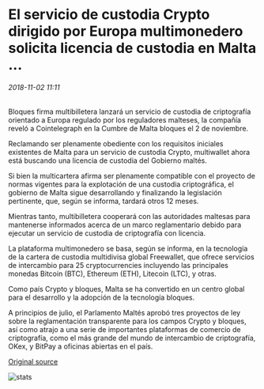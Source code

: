 # El servicio de custodia Crypto dirigido por Europa multimonedero solicita licencia de custodia en Malta ...

###### 2018-11-02 11:11

Bloques firma multibilletera lanzará un servicio de custodia de criptografía orientado a Europa regulado por los reguladores malteses, la compañía reveló a Cointelegraph en la Cumbre de Malta bloques el 2 de noviembre.

Reclamando ser plenamente obediente con los requisitos iniciales existentes de Malta para un servicio de custodia Crypto, multiwallet ahora está buscando una licencia de custodia del Gobierno maltés.

Si bien la multicartera afirma ser plenamente compatible con el proyecto de normas vigentes para la explotación de una custodia criptográfica, el gobierno de Malta sigue desarrollando y finalizando la legislación pertinente, que, según se informa, tardará otros 12 meses.

Mientras tanto, multibilletera cooperará con las autoridades maltesas para mantenerse informados acerca de un marco reglamentario debido para ejecutar un servicio de custodia de criptografía con licencia.

La plataforma multimonedero se basa, según se informa, en la tecnología de la cartera de custodia multidivisa global Freewallet, que ofrece servicios de intercambio para 25 cryptocurrencies incluyendo las principales monedas Bitcoin (BTC), Ethereum (ETH), Litecoin (LTC), y otras.

Como país Crypto y bloques, Malta se ha convertido en un centro global para el desarrollo y la adopción de la tecnología bloques.

A principios de julio, el Parlamento Maltés aprobó tres proyectos de ley sobre la reglamentación transparente para los campos Crypto y bloques, así como atrajo a una serie de importantes plataformas de comercio de criptografía, como el más grande del mundo de intercambio de criptografía, OKex, y BitPay a oficinas abiertas en el país.

[Original source](https://cointelegraph.com/news/europe-targeted-crypto-custodial-service-multiwallet-applies-for-custodial-license-in-malta)

![stats](https://c.statcounter.com/11760860/0/a89fa40b/1/ "stats")